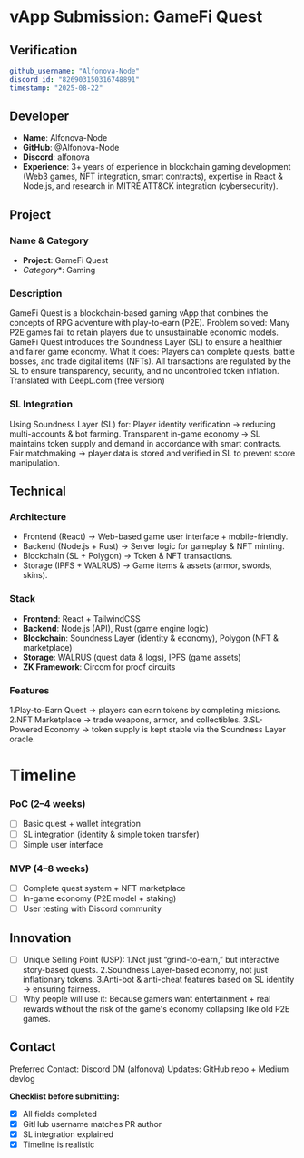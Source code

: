 # vApp Submission: GameFi Quest

## Verification
```yaml
github_username: "Alfonova-Node"
discord_id: "826903150316748891"
timestamp: "2025-08-22"
```
## Developer
- **Name**: Alfonova-Node
- **GitHub**: @Alfonova-Node
- **Discord**: alfonova
- **Experience**: 3+ years of experience in blockchain gaming development (Web3 games, NFT integration, smart contracts), expertise in React & Node.js, and research in MITRE ATT&CK integration (cybersecurity).

## Project

### Name & Category
- **Project**: GameFi Quest
- *Category**: Gaming

### Description
GameFi Quest is a blockchain-based gaming vApp that combines the concepts of RPG adventure with play-to-earn (P2E).
Problem solved: Many P2E games fail to retain players due to unsustainable economic models. GameFi Quest introduces the Soundness Layer (SL) to ensure a healthier and fairer game economy.
What it does: Players can complete quests, battle bosses, and trade digital items (NFTs). All transactions are regulated by the SL to ensure transparency, security, and no uncontrolled token inflation.
Translated with DeepL.com (free version)

### SL Integration
Using Soundness Layer (SL) for:
Player identity verification → reducing multi-accounts & bot farming.
Transparent in-game economy → SL maintains token supply and demand in accordance with smart contracts.
Fair matchmaking → player data is stored and verified in SL to prevent score manipulation.

##  Technical
### Architecture 
- Frontend (React) → Web-based game user interface + mobile-friendly.
- Backend (Node.js + Rust) → Server logic for gameplay & NFT minting.
- Blockchain (SL + Polygon) → Token & NFT transactions.
- Storage (IPFS + WALRUS) → Game items & assets (armor, swords, skins).

### Stack
- **Frontend**: React + TailwindCSS
- **Backend**: Node.js (API), Rust (game engine logic)
- **Blockchain**: Soundness Layer (identity & economy), Polygon (NFT & marketplace)
- **Storage**: WALRUS (quest data & logs), IPFS (game assets)
- **ZK Framework**: Circom for proof circuits

### Features
1.Play-to-Earn Quest → players can earn tokens by completing missions.
2.NFT Marketplace → trade weapons, armor, and collectibles.
3.SL-Powered Economy → token supply is kept stable via the Soundness Layer oracle.

# Timeline

### PoC (2–4 weeks)
- [ ] Basic quest + wallet integration
- [ ] SL integration (identity & simple token transfer)
- [ ] Simple user interface

### MVP (4–8 weeks)
- [ ] Complete quest system + NFT marketplace
- [ ] In-game economy (P2E model + staking)
- [ ] User testing with Discord community

## Innovation
- [ ] Unique Selling Point (USP):
1.Not just “grind-to-earn,” but interactive story-based quests.
2.Soundness Layer-based economy, not just inflationary tokens.
3.Anti-bot & anti-cheat features based on SL identity → ensuring fairness.
- [ ] Why people will use it:
Because gamers want entertainment + real rewards without the risk of the game's economy collapsing like old P2E games.

## Contact
Preferred Contact: Discord DM (alfonova)
Updates: GitHub repo + Medium devlog

**Checklist before submitting:**
- [x] All fields completed
- [x] GitHub username matches PR author  
- [x] SL integration explained
- [x] Timeline is realistic
